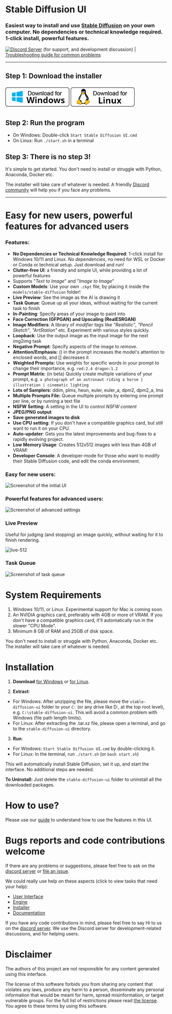 # Stable Diffusion UI
### Easiest way to install and use [Stable Diffusion](https://github.com/CompVis/stable-diffusion) on your own computer. No dependencies or technical knowledge required. 1-click install, powerful features.

[![Discord Server](https://img.shields.io/discord/1014774730907209781?label=Discord)](https://discord.com/invite/u9yhsFmEkB) (for support, and development discussion) | [Troubleshooting guide for common problems](Troubleshooting.md)

----

## Step 1: Download the installer

<p float="left">
  <a href="#installation"><img src="https://github.com/cmdr2/stable-diffusion-ui/raw/develop/media/download-win.png" width="200" /></a>
  <a href="#installation"><img src="https://github.com/cmdr2/stable-diffusion-ui/raw/develop/media/download-linux.png" width="200" /></a>
</p>

## Step 2: Run the program
- On Windows: Double-click `Start Stable Diffusion UI.cmd`
- On Linux: Run `./start.sh` in a terminal

## Step 3: There is no step 3!
It's simple to get started. You don't need to install or struggle with Python, Anaconda, Docker etc.

The installer will take care of whatever is needed. A friendly [Discord community](https://discord.com/invite/u9yhsFmEkB) will help you if you face any problems.

----

# Easy for new users, powerful features for advanced users
### Features:
- **No Dependencies or Technical Knowledge Required**: 1-click install for Windows 10/11 and Linux. *No dependencies*, no need for WSL or Docker or Conda or technical setup. Just download and run!
- **Clutter-free UI**: a friendly and simple UI, while providing a lot of powerful features
- Supports "*Text to Image*" and "*Image to Image*"
- **Custom Models**: Use your own `.ckpt` file, by placing it inside the `models/stable-diffusion` folder!
- **Live Preview**: See the image as the AI is drawing it
- **Task Queue**: Queue up all your ideas, without waiting for the current task to finish
- **In-Painting**: Specify areas of your image to paint into
- **Face Correction (GFPGAN) and Upscaling (RealESRGAN)**
- **Image Modifiers**: A library of *modifier tags* like *"Realistic"*, *"Pencil Sketch"*, *"ArtStation"* etc. Experiment with various styles quickly.
- **Loopback**: Use the output image as the input image for the next img2img task
- **Negative Prompt**: Specify aspects of the image to *remove*.
- **Attention/Emphasis:** () in the prompt increases the model's attention to enclosed words, and [] decreases it
- **Weighted Prompts:** Use weights for specific words in your prompt to change their importance, e.g. `red:2.4 dragon:1.2`
- **Prompt Matrix:** (in beta) Quickly create multiple variations of your prompt, e.g. `a photograph of an astronaut riding a horse | illustration | cinematic lighting`
- **Lots of Samplers:** ddim, plms, heun, euler, euler_a, dpm2, dpm2_a, lms
- **Multiple Prompts File:** Queue multiple prompts by entering one prompt per line, or by running a text file
- **NSFW Setting**: A setting in the UI to control *NSFW content*
- **JPEG/PNG output**
- **Save generated images to disk**
- **Use CPU setting**: If you don't have a compatible graphics card, but still want to run it on your CPU.
- **Auto-updater**: Gets you the latest improvements and bug-fixes to a rapidly evolving project.
- **Low Memory Usage**: Creates 512x512 images with less than 4GB of VRAM!
- **Developer Console**: A developer-mode for those who want to modify their Stable Diffusion code, and edit the conda environment.

### Easy for new users:
![Screenshot of the initial UI](media/shot-v10-simple.jpg?raw=true)

### Powerful features for advanced users:
![Screenshot of advanced settings](media/shot-v10.jpg?raw=true)

### Live Preview
Useful for judging (and stopping) an image quickly, without waiting for it to finish rendering.

![live-512](https://user-images.githubusercontent.com/844287/192097249-729a0a1e-a677-485e-9ccc-16a9e848fabe.gif)

### Task Queue
![Screenshot of task queue](media/task-queue-v1.jpg?raw=true)

# System Requirements
1. Windows 10/11, or Linux. Experimental support for Mac is coming soon.
2. An NVIDIA graphics card, preferably with 4GB or more of VRAM. If you don't have a compatible graphics card, it'll automatically run in the slower "CPU Mode".
3. Minimum 8 GB of RAM and 25GB of disk space.

You don't need to install or struggle with Python, Anaconda, Docker etc. The installer will take care of whatever is needed.

# Installation
1. **Download** [for Windows](https://github.com/cmdr2/stable-diffusion-ui/releases/download/v2.3.5/stable-diffusion-ui-windows.zip) or [for Linux](https://github.com/cmdr2/stable-diffusion-ui/releases/download/v2.3.5/stable-diffusion-ui-linux.zip).

2. **Extract**:
  - For Windows: After unzipping the file, please move the `stable-diffusion-ui` folder to your `C:` (or any drive like D:, at the top root level), e.g. `C:\stable-diffusion-ui`. This will avoid a common problem with Windows (file path length limits).
  - For Linux: After extracting the .tar.xz file, please open a terminal, and go to the `stable-diffusion-ui` directory.

3. **Run**:
  - For Windows: `Start Stable Diffusion UI.cmd` by double-clicking it.
  - For Linux: In the terminal, run `./start.sh` (or `bash start.sh`)

This will automatically install Stable Diffusion, set it up, and start the interface. No additional steps are needed.

**To Uninstall:** Just delete the `stable-diffusion-ui` folder to uninstall all the downloaded packages.

# How to use?
Please use our [guide](https://github.com/cmdr2/stable-diffusion-ui/wiki/How-to-Use) to understand how to use the features in this UI.

# Bugs reports and code contributions welcome
If there are any problems or suggestions, please feel free to ask on the [discord server](https://discord.com/invite/u9yhsFmEkB) or [file an issue](https://github.com/cmdr2/stable-diffusion-ui/issues).

We could really use help on these aspects (click to view tasks that need your help):
* [User Interface](https://github.com/users/cmdr2/projects/1/views/1)
* [Engine](https://github.com/users/cmdr2/projects/3/views/1)
* [Installer](https://github.com/users/cmdr2/projects/4/views/1)
* [Documentation](https://github.com/users/cmdr2/projects/5/views/1)

If you have any code contributions in mind, please feel free to say Hi to us on the [discord server](https://discord.com/invite/u9yhsFmEkB). We use the Discord server for development-related discussions, and for helping users.

# Disclaimer
The authors of this project are not responsible for any content generated using this interface.

The license of this software forbids you from sharing any content that violates any laws, produce any harm to a person, disseminate any personal information that would be meant for harm, spread misinformation, or target vulnerable groups. For the full list of restrictions please read [the license](LICENSE). You agree to these terms by using this software.
